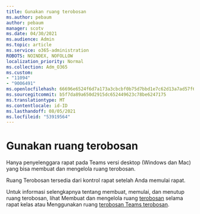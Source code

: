 ```yaml
---
title: Gunakan ruang terobosan
ms.author: pebaum
author: pebaum
manager: scotv
ms.date: 04/30/2021
ms.audience: Admin
ms.topic: article
ms.service: o365-administration
ROBOTS: NOINDEX, NOFOLLOW
localization_priority: Normal
ms.collection: Adm_O365
ms.custom:
- "11094"
- "9006491"
ms.openlocfilehash: 66696e6524f6d7a173a3cbcbf0b75d7bbd1e7c62d13a7ad57f6c142e81b81c47
ms.sourcegitcommit: b5f7da89a650d2915dc652449623c78be6247175
ms.translationtype: MT
ms.contentlocale: id-ID
ms.lasthandoff: 08/05/2021
ms.locfileid: "53919564"
---
```

# <a name="use-breakout-rooms"></a>Gunakan ruang terobosan

Hanya penyelenggara rapat pada Teams versi desktop (Windows dan Mac) yang bisa membuat dan mengelola ruang terobosan. 

Ruang Terobosan tersedia dari kontrol rapat setelah Anda memulai rapat.

Untuk informasi selengkapnya tentang membuat, memulai, dan menutup ruang terobosan, lihat Membuat dan mengelola ruang [terobosan]() selama rapat kelas atau Menggunakan ruang [terobosan Teams terobosan](https://support.microsoft.com/office/use-breakout-rooms-in-teams-meetings-7de1f48a-da07-466c-a5ab-4ebace28e461).